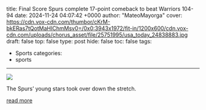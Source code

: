 title: Final Score Spurs complete 17-point comeback to beat Warriors 104-94
date: 2024-11-24 04:07:42 +0000
author: "MateoMayorga"
cover: https://cdn.vox-cdn.com/thumbor/cKrM-bkERas7tQotMaHIChmMsv0=/0x0:3943x1972/fit-in/1200x600/cdn.vox-cdn.com/uploads/chorus_asset/file/25751995/usa_today_24838883.jpg
draft: false
top: false
type: post
hide: false
toc: false
tags:
  - Sports
categories:
  - sports
---

![](https://cdn.vox-cdn.com/thumbor/cKrM-bkERas7tQotMaHIChmMsv0=/0x0:3943x1972/fit-in/1200x600/cdn.vox-cdn.com/uploads/chorus_asset/file/25751995/usa_today_24838883.jpg)

The Spurs’ young stars took over down the stretch.

[read more](https://www.poundingtherock.com/2024/11/23/24304475/final-score-san-antonio-spurs-comeback-beat-golden-state-warriors-104-94-wembanyama-castle)

